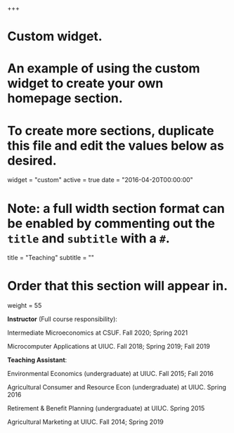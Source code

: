 +++
# Custom widget.
# An example of using the custom widget to create your own homepage section.
# To create more sections, duplicate this file and edit the values below as desired.
widget = "custom"
active = true
date = "2016-04-20T00:00:00"

# Note: a full width section format can be enabled by commenting out the `title` and `subtitle` with a `#`.
title = "Teaching"
subtitle = ""

# Order that this section will appear in.
weight = 55

**Instructor** (Full course responsibility):

Intermediate Microeconomics at CSUF. Fall 2020; Spring 2021

Microcomputer Applications at UIUC. Fall 2018; Spring 2019; Fall 2019

**Teaching Assistant**:

Environmental Economics (undergraduate) at UIUC. Fall 2015; Fall 2016

Agricultural Consumer and Resource Econ (undergraduate) at UIUC. Spring 2016

Retirement & Benefit Planning (undergraduate) at UIUC. Spring 2015

Agricultural Marketing at UIUC. Fall 2014; Spring 2019
